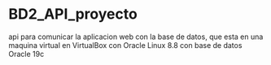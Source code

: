 # BD2_API_proyecto
api para comunicar la aplicacion web con la base de datos, que esta en una maquina virtual en VirtualBox con Oracle Linux 8.8 con base de datos Oracle 19c
